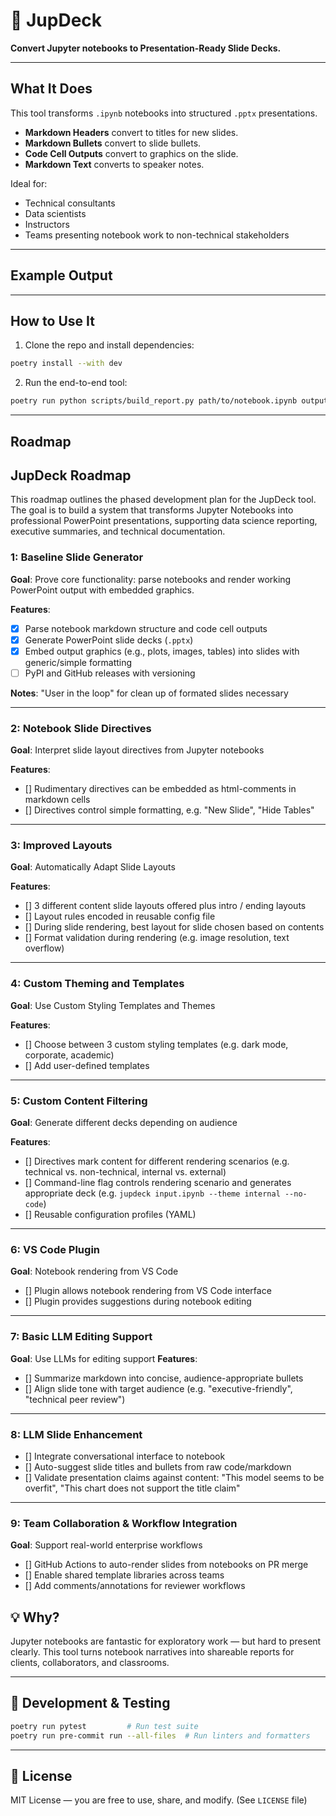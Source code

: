 # 📘 JupDeck

**Convert Jupyter notebooks to Presentation-Ready Slide Decks.**

---

## What It Does

This tool transforms `.ipynb` notebooks into structured `.pptx` presentations.

- **Markdown Headers** convert to titles for new slides.
- **Markdown Bullets** convert to slide bullets.
- **Code Cell Outputs** convert to graphics on the slide.
- **Markdown Text** converts to speaker notes.

Ideal for:
- Technical consultants
- Data scientists
- Instructors
- Teams presenting notebook work to non-technical stakeholders

---

## Example Output
<show images here>

---

## How to Use It

1. Clone the repo and install dependencies:

```bash
poetry install --with dev
```

2. Run the end-to-end tool:

```bash
poetry run python scripts/build_report.py path/to/notebook.ipynb output.pptx
```

---

## Roadmap

## JupDeck Roadmap

This roadmap outlines the phased development plan for the JupDeck tool. The goal is to build a system that transforms Jupyter Notebooks into professional PowerPoint presentations, supporting data science reporting, executive summaries, and technical documentation.

### 1: Baseline Slide Generator

**Goal**: Prove core functionality: parse notebooks and render working PowerPoint output with embedded graphics.

**Features**:
- [x] Parse notebook markdown structure and code cell outputs
- [x] Generate PowerPoint slide decks (`.pptx`)
- [x] Embed output graphics (e.g., plots, images, tables) into slides with generic/simple formatting
- [ ] PyPI and GitHub releases with versioning

**Notes**:
"User in the loop" for clean up of formated slides necessary

---
### 2:  Notebook Slide Directives

**Goal**: Interpret slide layout directives from Jupyter notebooks

**Features**:
- [] Rudimentary directives can be embedded as html-comments in markdown cells
- [] Directives control simple formatting, e.g. "New Slide", "Hide Tables"

---
### 3: Improved Layouts

**Goal**: Automatically Adapt Slide Layouts

**Features**:
- [] 3 different content slide layouts offered plus intro / ending layouts
- [] Layout rules encoded in reusable config file
- [] During slide rendering, best layout for slide chosen based on contents
- [] Format validation during rendering (e.g. image resolution, text overflow)

---
### 4: Custom Theming and Templates
**Goal**: Use Custom Styling Templates and Themes

**Features**:
- [] Choose between 3 custom styling templates (e.g. dark mode, corporate, academic)
- [] Add user-defined templates

---
### 5: Custom Content Filtering
**Goal**: Generate different decks depending on audience

**Features**:
- [] Directives mark content for different rendering scenarios (e.g. technical vs. non-technical, internal vs. external)  
- [] Command-line flag controls rendering scenario and generates appropriate deck (e.g. `jupdeck input.ipynb --theme internal --no-code`)
- [] Reusable configuration profiles (YAML) 
---
### 6: VS Code Plugin
**Goal**: Notebook rendering from VS Code
- [] Plugin allows notebook rendering from VS Code interface
- [] Plugin provides suggestions during notebook editing

---

### 7: Basic LLM Editing Support

**Goal**: Use LLMs for editing support
**Features**:
- [] Summarize markdown into concise, audience-appropriate bullets
- [] Align slide tone with target audience (e.g. "executive-friendly", "technical peer review")
---
### 8: LLM Slide Enhancement
- [] Integrate conversational interface to notebook
- [] Auto-suggest slide titles and bullets from raw code/markdown
- [] Validate presentation claims against content: "This model seems to be overfit", "This chart does not support the title claim"
---
### 9: Team Collaboration & Workflow Integration

**Goal**: Support real-world enterprise workflows

- [] GitHub Actions to auto-render slides from notebooks on PR merge
- [] Enable shared template libraries across teams
- [] Add comments/annotations for reviewer workflows


## 💡 Why?

Jupyter notebooks are fantastic for exploratory work — but hard to present clearly. This tool turns notebook narratives into shareable reports for clients, collaborators, and classrooms.

---

## 🧪 Development & Testing

```bash
poetry run pytest         # Run test suite
poetry run pre-commit run --all-files  # Run linters and formatters
```

---

## 📄 License

MIT License — you are free to use, share, and modify. (See `LICENSE` file)
